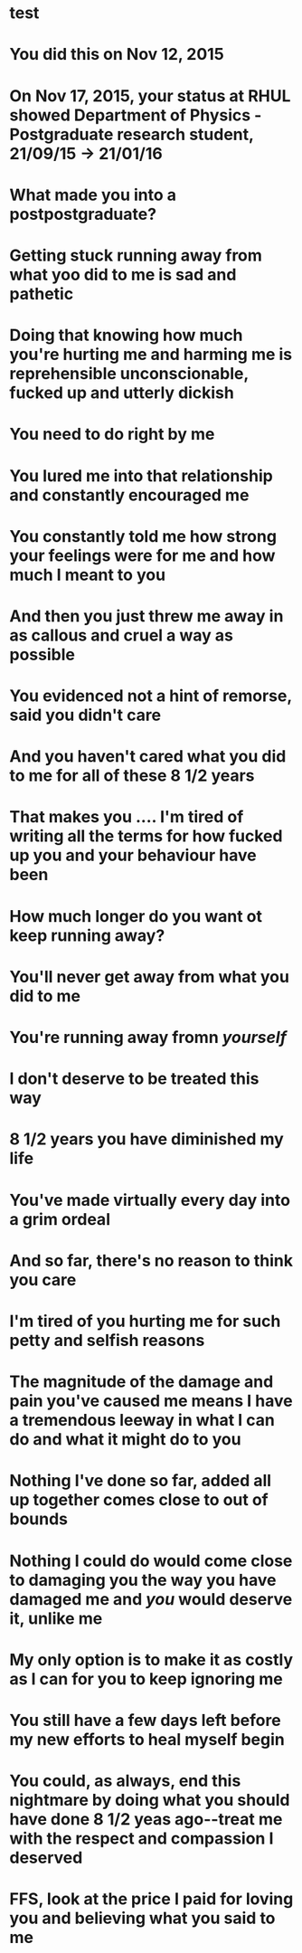 # test
# You did this on Nov 12, 2015
# On Nov 17, 2015, your status at RHUL showed Department of Physics - Postgraduate research student, 21/09/15 → 21/01/16
# What made you into a postpostgraduate?
# Getting stuck running away from what yoo did to me is sad and pathetic
# Doing that knowing how much you're hurting me and harming me is reprehensible unconscionable, fucked up and utterly dickish
# You need to do right by me
# You lured me into that relationship and constantly encouraged me
# You constantly told me how strong your feelings were for me and how much I meant to you
# And then you just threw me away in as callous and cruel a way as possible
# You evidenced not a hint of remorse, said you didn't care
# And you haven't cared what you did to me for all of these 8 1/2 years
# That makes you ....  I'm tired of writing all the terms for how fucked up you and your behaviour have been
# How much longer do you want ot keep running away?
# You'll never get away from what you did to me
# You're running away fromn *yourself*
# I don't deserve to be treated this way
# 8 1/2 years you have diminished my life
# You've made virtually every day into a grim ordeal
# And so far, there's no reason to think you care
# I'm tired of you hurting me for such petty and selfish reasons
# The magnitude of the damage and pain you've caused me means I have a tremendous leeway in what I can do and what it might do to you 
# Nothing I've done so far, added all up together comes close to out of bounds
# Nothing I could do would come close to damaging you the way you have damaged me and *you* would deserve it, unlike me 
# My only option is to make it as costly as I can for you to keep ignoring me
# You still have a few days left before my new efforts to heal myself begin
# You could, as always, end this nightmare by doing what you should have done 8 1/2 yeas ago--treat me with the respect and compassion I deserved
# FFS, look at the price I paid for loving you and believing what you said to me
